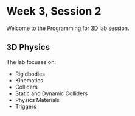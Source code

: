 # Week 3, Session 2

Welcome to the Programming for 3D lab session.

## 3D Physics

The lab focuses on:

+ Rigidbodies
+ Kinematics
+ Colliders
+ Static and Dynamic Colliders
+ Physics Materials
+ Triggers
